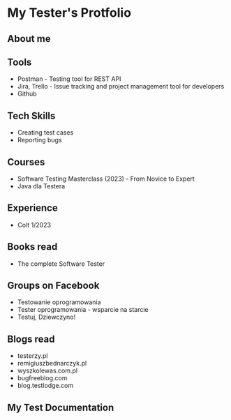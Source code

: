# My Tester's Protfolio

## About me

## Tools
- Postman - Testing tool for REST API  
- Jira, Trello - Issue tracking and project management tool for developers  
- Github  

## Tech Skills
- Creating test cases  
- Reporting bugs  

## Courses
- Software Testing Masterclass (2023) - From Novice to Expert  
- Java dla Testera  

## Experience
- Colt 1/2023 

## Books read
- The complete Software Tester  

## Groups on Facebook
- Testowanie oprogramowania  
- Tester oprogramowania - wsparcie na starcie  
- Testuj, Dziewczyno!  

## Blogs read
- testerzy.pl
- remigiuszbednarczyk.pl
- wyszkolewas.com.pl
- bugfreeblog.com
- blog.testlodge.com

## My Test Documentation

 
